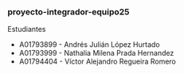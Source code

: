 ### proyecto-integrador-equipo25

Estudiantes
- A01793899 - Andrés Julián López Hurtado
- A01793999 - Nathalia Milena Prada Hernandez
- A01794404 - Víctor Alejandro Regueira Romero
